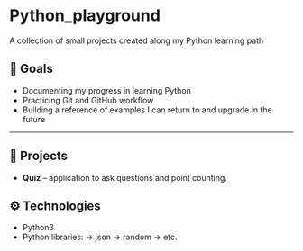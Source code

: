 # Python_playground
A collection of small projects created along my Python learning path


## 📌 Goals 
- Documenting my progress in learning Python  
- Practicing Git and GitHub workflow  
- Building a reference of examples I can return to and upgrade in the future 

---

## 📂 Projects
- **Quiz** – application to ask questions and point counting.


## ⚙️ Technologies
- Python3
- Python libraries:
    -> json
    -> random
    -> etc.
         
